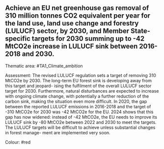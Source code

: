 ## Achieve an EU net greenhouse gas removal of 310 million tonnes CO2 equivalent per year for the land use, land use change and forestry (LULUCF) sector, by 2030, and Member State-specific targets for 2030 summing up to -42 MtCO2e increase in LULUCF sink between 2016-2018 and 2030.

Thematic area: #TA1_Climate_ambition

Assessment: The revised LULUCF regulation sets a target of removing 310 MtCO2e by 2030. The long-term EU forest sink is developing away from this target and jeopard- ising the fulfilment of the overall LULUCF sector target for 2030. Furthermore, natural disturbances are expected to increase with ongoing climate change, with potentially a further reduction of the carbon sink, making the situation even more difficult.
In 2020, the gap between the reported LULUCF emissions in 2016-2018 and the target of -310 MtCO2e for 2030 was -42 MtCO2e for the EU. 2024 shows that this gap has now widened: instead of -42 MtCO2e, the EU needs to improve its LULUCF sink by -80 MtCO2e between 2022 and 2030 to meet the targets. The LULUCF targets will be difficult to achieve unless substantial changes in forest manage- ment are implemented very soon.

Colour: #red